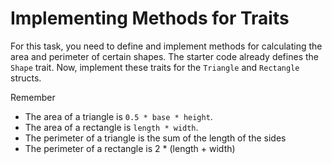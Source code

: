 # Implementing Methods for Traits

For this task, you need to define and implement methods for calculating the area and perimeter of certain shapes. The starter code already defines the `Shape` trait. Now, implement these traits for the `Triangle` and `Rectangle` structs.

Remember

* The area of a triangle is `0.5 * base * height`.
* The area of a rectangle is `length * width`.
* The perimeter of a triangle is the sum of the length of the sides
* The perimeter of a rectangle is 2 * (length + width)